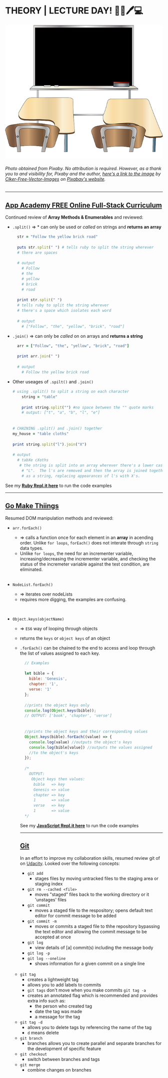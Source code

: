# THEORY | LECTURE DAY! :school::book::pen::computer:
![Classroom](img/classroom.png) 
###### Photo obtained from Pixaby. No attribution is required. However, as a thank you to and visibility for, Pixaby and the author, [here's a link to the image](https://pixabay.com/vectors/classroom-blackboard-class-learning-42275/) by [Clker-Free-Vector-Images](https://pixabay.com/users/Clker-Free-Vector-Images-3736/) on [Pixabay's website](https://pixabay.com/).
<hr>

## [App Academy FREE Online Full-Stack Curriculum](https://online.appacademy.io)
Continued review of **Array Methods & Enumerables** and reviewed:
* `.split()` =>   * can only be used or _called_ on strings and **returns an array** 
  ```ruby
    str = "Follow the yellow brick road"

    puts str.split(" ") # tells ruby to split the string wherever 
    # there are spaces
    
    # output
      # Follow
      # the
      # yellow
      # brick
      # road

    print str.split(" ") 
    # tells ruby to split the string wherever 
    # there's a space which isolates each word

    # output
      # ["Follow", "the", "yellow", "brick", "road"]

  ```
* `.join()` => can only be _called_ on on arrays and **returns a string**
  ```ruby
    arr = ["Follow", "the", "yellow", "brick", "road"]

    print arr.join(" ")

    # output
      # Follow the yellow brick road    
  ```

* Other useages of `.spilt()` and `.join()`
    ```ruby
    # using .split() to split a string on each character
        string = "table"

        print string.split("") #no space between the "" quote marks
        # output: ["t", "a", "b", "l", "e"]


    # CHAINING .split() and .join() together
    my_house = "table cloths"

    print string.split("l").join("X")
    
    # output 
      # tabXe cXoths
       # the string is split into an array wherever there's a lower case
        # "L".  The l's are removed and then the array is joined together
        # as a string, replacing appearances of l's with X's. 
    ```

See my **[Ruby Repl.it here](https://repl.it/@bviengineer/StupidOurCommunication)** to run the code examples
<hr>

## [Go Make Thiings](https://gomakethings.com)
Resumed DOM manipulation methods and reviewed:
* `arr.forEach()` 
  * => calls a function once for each element in an **array** in acending order. Unlike `for loops`, `forEach()` does not interate through `string` data types.
  * Unlike `for loops`, the need for an incrementer variable, increasing/decreasing the incrementer variable, and checking the status of the incremeter variable against the test condition, are eliminated. 
  <br>

* `NodeList.forEach()` 
  * => iterates over nodeLists
  * requires more digging, the examples are confusing.
<br>

* `Object.keys(objectName)`
  * => `ES6` way of looping through objects
  * returns the `keys` or `object keys` of an object
  * `.forEach()` can be chained to the end to access and loop through the list of values assigned to each key.
    ```javascript
      // Examples

      let bible = {
        bible: 'Genesis',
        chapter: '1',
        verse: '1'
      };

      //prints the object keys only
      console.log(Object.keys(bible));
      // OUTPUT: ['book', 'chapter', 'verse']


      //prints the object keys and their corresponding values
      Object.keys(bible).forEach((value) => {
        console.log(value) //outputs the object's keys
        console.log(bible[value]) //outputs the values assigned 
        //to the object's keys
      });

      /* 
        OUTPUT:
         Object keys then values:
          bible   => key
          Genesis => value
          chapter => key
          1       => value
          verse   => key
          1       => value
      */
    ```
    See my **[JavaScript Repl.it here](https://repl.it/@bviengineer/TruthfulUnfitPerimeter)** to run the code examples
    <hr>
    
    ## [Git]()
    In an effort to improve my collaboration skills, resumed review git of on [Udacity](https://udacity.com). Looked over the following concepts:
    * `git add` 
      * stages files by moving untracked files to the staging area or staging index
    * `git rm --cached <file>`
      * moves "staged" files back to the working directory or it 'unstages' files
    * `git commit`
      * moves a staged file to the respository; opens default text editor for commit message to be added
    * `git commit -m`
      * moves or commits a staged file to thhe repository bypassing the text editor and allowing the commit message to be accepted at once
    * `git log`
      * view details of [a] commit(s) including the message body
    * `git log -p`
    * `git log --oneline`
      * shows information for a given commit on a single line 
  <br>
  
    * `git tag`
      * creates a lightweight tag
      * allows you to add labels to commits
      * `git tags` don't move when you make commits
    `git tag -a`
      * creates an annotated flag which is recommended and provides extra info such as:
        * the person who created tag
        * date the tag was made
        * a message for the tag
    * `git tag -d`
      * allows you to delete tags by referencing the name of the tag
      * `d` means delete
    * `git branch`
      * branches allows you to create parallel and separate branches for the development of specific feature
    * `git checkout`
      * switch between branches and tags
    * `git merge`
      * combine changes on branches
